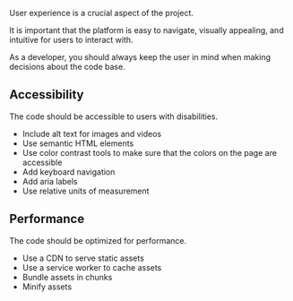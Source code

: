User experience is a crucial aspect of the project.

It is important that the platform is easy to navigate, visually appealing, and intuitive for users to interact with.

As a developer, you should always keep the user in mind when making decisions about the code base.

## Accessibility

The code should be accessible to users with disabilities.

- Include alt text for images and videos
- Use semantic HTML elements
- Use color contrast tools to make sure that the colors on the page are accessible
- Add keyboard navigation
- Add aria labels
- Use relative units of measurement

## Performance

The code should be optimized for performance.

- Use a CDN to serve static assets
- Use a service worker to cache assets
- Bundle assets in chunks
- Minify assets
